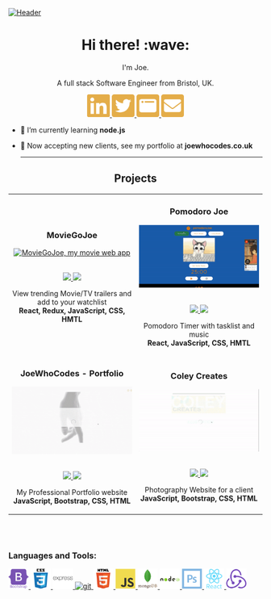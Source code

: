 [![Header](https://github.com/joewhocodes/joewhocodes/blob/main/header-image.png?raw=true)](https://joewhocodes.co.uk/)

<h1 align='center'> Hi there! :wave:</h1>

<p align='center'>
I'm Joe.
    
</p>
<p align='center'>A full stack Software Engineer from Bristol, UK.</p>
<p align='center'>
</p>


<div align="center" >  
	<a href="https://www.linkedin.com/in/joewhocodes">
		<img src="https://github.com/joewhocodes/readme-assets/blob/main/profile_images/linkedin.png" alt="linkedin icon" height="45px" />
	</a>
	<a href="https://twitter.com/joewhocodes">
		<img src="https://github.com/joewhocodes/readme-assets/blob/main/profile_images/twitter.png" alt="twitter icon" height="45px" />
	</a>
	<a href="https://joewhocodes.co.uk/">
		<img src="https://github.com/joewhocodes/readme-assets/blob/main/profile_images/website.png" alt="email icon" height="45px" />
	</a>
	<a href="mailto:joewhocoes@gmail.com">
		<img src="https://github.com/joewhocodes/readme-assets/blob/main/profile_images/email.png" alt="website icon" height="45px" />
	</a>
</div>

- 🌱 I’m currently learning **node.js**

- 🤝 Now accepting new clients, see my portfolio at **joewhocodes.co.uk**

  ---

<h2 align="center" color="white">Projects</h2>
<div align="center">
	<table>
		<tr>
			<td width="50%">
				<h3 align="center" color="white">MovieGoJoe</h2>
				<div align="center" >  
					<a href="https://moviegojoe.netlify.app">
						<img src="https://github.com/joewhocodes/readme-assets/blob/main/project_images/moviegojoe.gif" alt="MovieGoJoe, my movie web app"  />
					</a>
					<br>
					<br>
					<p>
						<a href="https://github.com/joewhocodes/movie-app-joe" target="_blank">
							<img src="https://img.shields.io/badge/Repo-important?style=for-the-badge&logo=github"/>
						</a>  
						<a href="https://moviegojoe.netlify.app/" target="_blank">
							<img src="https://img.shields.io/badge/-website-green?style=for-the-badge&color=0CA4BD"/>
						</a>	
					</p>
					<p>View trending Movie/TV trailers and add to your watchlist
                    <br><strong>React, Redux, JavaScript, CSS, HMTL</strong></p>
				</div>
			</td>
			<td width="50%">
				<h3 align="center" color="white">Pomodoro Joe</h2>
				<div align="center" >  
					<a href="https://pomodoro-joe.netlify.app/">
						<img src="https://github.com/joewhocodes/readme-assets/blob/main/project_images/pomodoro-joe.gif" alt="Pomodoro Joe, my pomodoro timer web app" />
					</a>
					<br>
					<br>
					<p>
						<a href="https://github.com/joewhocodes/pomodoro-joe" target="_blank">
							<img src="https://img.shields.io/badge/Repo-important?style=for-the-badge&logo=github"/>
						</a>  
						<a href="https://pomodoro-joe.netlify.app/" target="_blank">
							<img src="https://img.shields.io/badge/-website-green?style=for-the-badge&color=0CA4BD"/>
						</a>	
					</p>
					<p>Pomodoro Timer with tasklist and music
                    <br><strong>React, JavaScript, CSS, HMTL</strong></p>
				</div>         
	<tr>
		<td width="50%">
			<h3 align="center" color="white">JoeWhoCodes - Portfolio</h2>
				<div align="center" >  
					<a href='https://joewhocodes.co.uk/'>
						<img src="https://github.com/joewhocodes/readme-assets/blob/main/project_images/joewhocodes_portfolio.gif" alt="My professional portfolio site" />
					</a>
					<br>
					<br>
					<p>
						<a href="https://github.com/joewhocodes/joewhocodes-website" target="_blank">
							<img src="https://img.shields.io/badge/Repo-important?style=for-the-badge&logo=github"/>
						</a>  
						<a href="https://joewhocodes.co.uk/" target="_blank">
							<img src="https://img.shields.io/badge/-website-green?style=for-the-badge&color=0CA4BD"/>
						</a>	
					</p>
					<p>My Professional Portfolio website<br>
                    <strong>JavaScript, Bootstrap, CSS, HTML</strong></p>
				</div>
		<td width="50%">
			<h3 align="center" color="white">Coley Creates</h2>
			<div align="center" >  
				<a href='https://coleycreates.netlify.app/'>
					<img src="https://github.com/joewhocodes/readme-assets/blob/main/project_images/coley-creates.gif" alt="Coley Creates Photography Website" />
				</a>
				<br>
				<br>
				<p>
					<a href="https://coleycreates.netlify.app/" target="_blank">
						<img src="https://img.shields.io/badge/Repo-important?style=for-the-badge&logo=github"/>
					</a>  
					<a href="https://coleycreates.netlify.app/" target="_blank">
						<img src="https://img.shields.io/badge/-website-green?style=for-the-badge&color=0CA4BD"/>
					</a>	
				</p>
				<p>Photography Website for a client<br>
                <strong>JavaScript, Bootstrap, CSS, HTML</strong></p>
			</div>	
		</td>
	</table>
</div>
<br />
<br />
	
	


	
<h3 align="left">Languages and Tools:</h3>
<p align="left"> <a href="https://getbootstrap.com" target="_blank" rel="noreferrer"> <img src="https://raw.githubusercontent.com/devicons/devicon/master/icons/bootstrap/bootstrap-plain-wordmark.svg" alt="bootstrap" width="40" height="40"/> </a> <a href="https://www.w3schools.com/css/" target="_blank" rel="noreferrer"> <img src="https://raw.githubusercontent.com/devicons/devicon/master/icons/css3/css3-original-wordmark.svg" alt="css3" width="40" height="40"/> </a> <a href="https://expressjs.com" target="_blank" rel="noreferrer"> <img src="https://raw.githubusercontent.com/devicons/devicon/master/icons/express/express-original-wordmark.svg" alt="express" width="40" height="40"/> </a> <a href="https://git-scm.com/" target="_blank" rel="noreferrer"> <img src="https://www.vectorlogo.zone/logos/git-scm/git-scm-icon.svg" alt="git" width="40" height="40"/> </a> <a href="https://www.w3.org/html/" target="_blank" rel="noreferrer"> <img src="https://raw.githubusercontent.com/devicons/devicon/master/icons/html5/html5-original-wordmark.svg" alt="html5" width="40" height="40"/> </a> <a href="https://developer.mozilla.org/en-US/docs/Web/JavaScript" target="_blank" rel="noreferrer"> <img src="https://raw.githubusercontent.com/devicons/devicon/master/icons/javascript/javascript-original.svg" alt="javascript" width="40" height="40"/> </a> <a href="https://www.mongodb.com/" target="_blank" rel="noreferrer"> <img src="https://raw.githubusercontent.com/devicons/devicon/master/icons/mongodb/mongodb-original-wordmark.svg" alt="mongodb" width="40" height="40"/> </a> <a href="https://nodejs.org" target="_blank" rel="noreferrer"> <img src="https://raw.githubusercontent.com/devicons/devicon/master/icons/nodejs/nodejs-original-wordmark.svg" alt="nodejs" width="40" height="40"/> </a> <a href="https://www.photoshop.com/en" target="_blank" rel="noreferrer"> <img src="https://raw.githubusercontent.com/devicons/devicon/master/icons/photoshop/photoshop-line.svg" alt="photoshop" width="40" height="40"/> </a> <a href="https://reactjs.org/" target="_blank" rel="noreferrer"> <img src="https://raw.githubusercontent.com/devicons/devicon/master/icons/react/react-original-wordmark.svg" alt="react" width="40" height="40"/> </a> <a href="https://redux.js.org" target="_blank" rel="noreferrer"> <img src="https://raw.githubusercontent.com/devicons/devicon/master/icons/redux/redux-original.svg" alt="redux" width="40" height="40"/> </a> </p>
